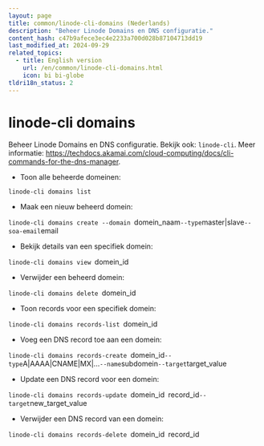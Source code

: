 ```yaml
---
layout: page
title: common/linode-cli-domains (Nederlands)
description: "Beheer Linode Domains en DNS configuratie."
content_hash: c47b9afece3ec4e2233a700d028b87104713dd19
last_modified_at: 2024-09-29
related_topics:
  - title: English version
    url: /en/common/linode-cli-domains.html
    icon: bi bi-globe
tldri18n_status: 2
---
```

# linode-cli domains

Beheer Linode Domains en DNS configuratie.
Bekijk ook: `linode-cli`.
Meer informatie: <https://techdocs.akamai.com/cloud-computing/docs/cli-commands-for-the-dns-manager>.

- Toon alle beheerde domeinen:

`linode-cli domains list`

- Maak een nieuw beheerd domein:

`linode-cli domains create --domain `<span class="tldr-var badge badge-pill bg-dark-lm bg-white-dm text-white-lm text-dark-dm font-weight-bold">domein_naam</span>` --type `<span class="tldr-var badge badge-pill bg-dark-lm bg-white-dm text-white-lm text-dark-dm font-weight-bold">master|slave</span>` --soa-email `<span class="tldr-var badge badge-pill bg-dark-lm bg-white-dm text-white-lm text-dark-dm font-weight-bold">email</span>

- Bekijk details van een specifiek domein:

`linode-cli domains view `<span class="tldr-var badge badge-pill bg-dark-lm bg-white-dm text-white-lm text-dark-dm font-weight-bold">domein_id</span>

- Verwijder een beheerd domein:

`linode-cli domains delete `<span class="tldr-var badge badge-pill bg-dark-lm bg-white-dm text-white-lm text-dark-dm font-weight-bold">domein_id</span>

- Toon records voor een specifiek domein:

`linode-cli domains records-list `<span class="tldr-var badge badge-pill bg-dark-lm bg-white-dm text-white-lm text-dark-dm font-weight-bold">domein_id</span>

- Voeg een DNS record toe aan een domein:

`linode-cli domains records-create `<span class="tldr-var badge badge-pill bg-dark-lm bg-white-dm text-white-lm text-dark-dm font-weight-bold">domein_id</span>` --type `<span class="tldr-var badge badge-pill bg-dark-lm bg-white-dm text-white-lm text-dark-dm font-weight-bold">A|AAAA|CNAME|MX|...</span>` --name `<span class="tldr-var badge badge-pill bg-dark-lm bg-white-dm text-white-lm text-dark-dm font-weight-bold">subdomein</span>` --target `<span class="tldr-var badge badge-pill bg-dark-lm bg-white-dm text-white-lm text-dark-dm font-weight-bold">target_value</span>

- Update een DNS record voor een domein:

`linode-cli domains records-update `<span class="tldr-var badge badge-pill bg-dark-lm bg-white-dm text-white-lm text-dark-dm font-weight-bold">domein_id</span>` `<span class="tldr-var badge badge-pill bg-dark-lm bg-white-dm text-white-lm text-dark-dm font-weight-bold">record_id</span>` --target `<span class="tldr-var badge badge-pill bg-dark-lm bg-white-dm text-white-lm text-dark-dm font-weight-bold">new_target_value</span>

- Verwijder een DNS record van een domein:

`linode-cli domains records-delete `<span class="tldr-var badge badge-pill bg-dark-lm bg-white-dm text-white-lm text-dark-dm font-weight-bold">domein_id</span>` `<span class="tldr-var badge badge-pill bg-dark-lm bg-white-dm text-white-lm text-dark-dm font-weight-bold">record_id</span>
